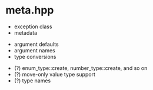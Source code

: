 # meta.hpp

- exception class
- metadata

* argument defaults
* argument names
* type conversions

- (?) enum_type::create, number_type::create, and so on
- (?) move-only value type support
- (?) type names
